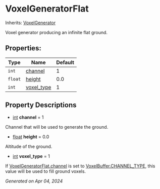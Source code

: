 # VoxelGeneratorFlat

Inherits: [VoxelGenerator](VoxelGenerator.md)

Voxel generator producing an infinite flat ground.

## Properties: 


Type     | Name                         | Default 
-------- | ---------------------------- | --------
`int`    | [channel](#i_channel)        | 1       
`float`  | [height](#i_height)          | 0.0     
`int`    | [voxel_type](#i_voxel_type)  | 1       
<p></p>

## Property Descriptions

- [int](https://docs.godotengine.org/en/stable/classes/class_int.html)<span id="i_channel"></span> **channel** = 1

Channel that will be used to generate the ground.

- [float](https://docs.godotengine.org/en/stable/classes/class_float.html)<span id="i_height"></span> **height** = 0.0

Altitude of the ground.

- [int](https://docs.godotengine.org/en/stable/classes/class_int.html)<span id="i_voxel_type"></span> **voxel_type** = 1

If [VoxelGeneratorFlat.channel](VoxelGeneratorFlat.md#i_channel) is set to [VoxelBuffer.CHANNEL_TYPE](VoxelBuffer.md#i_CHANNEL_TYPE), this value will be used to fill ground voxels.

_Generated on Apr 04, 2024_
